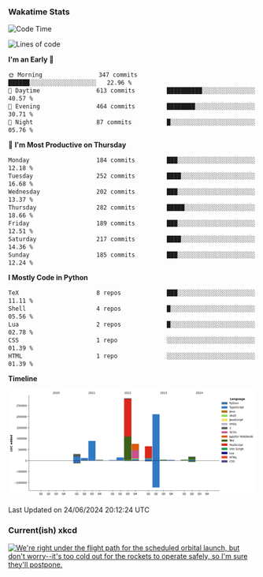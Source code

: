 ### Wakatime Stats
<!--START_SECTION:waka-->
![Code Time](http://img.shields.io/badge/Code%20Time-2%2C662%20hrs%2017%20mins-blue)

![Lines of code](https://img.shields.io/badge/From%20Hello%20World%20I%27ve%20Written-808.6%20thousand%20lines%20of%20code-blue)

**I'm an Early 🐤** 

```text
🌞 Morning                347 commits         ██████░░░░░░░░░░░░░░░░░░░   22.96 % 
🌆 Daytime                613 commits         ██████████░░░░░░░░░░░░░░░   40.57 % 
🌃 Evening                464 commits         ████████░░░░░░░░░░░░░░░░░   30.71 % 
🌙 Night                  87 commits          █░░░░░░░░░░░░░░░░░░░░░░░░   05.76 % 
```
📅 **I'm Most Productive on Thursday** 

```text
Monday                   184 commits         ███░░░░░░░░░░░░░░░░░░░░░░   12.18 % 
Tuesday                  252 commits         ████░░░░░░░░░░░░░░░░░░░░░   16.68 % 
Wednesday                202 commits         ███░░░░░░░░░░░░░░░░░░░░░░   13.37 % 
Thursday                 282 commits         █████░░░░░░░░░░░░░░░░░░░░   18.66 % 
Friday                   189 commits         ███░░░░░░░░░░░░░░░░░░░░░░   12.51 % 
Saturday                 217 commits         ████░░░░░░░░░░░░░░░░░░░░░   14.36 % 
Sunday                   185 commits         ███░░░░░░░░░░░░░░░░░░░░░░   12.24 % 
```


**I Mostly Code in Python** 

```text
TeX                      8 repos             ███░░░░░░░░░░░░░░░░░░░░░░   11.11 % 
Shell                    4 repos             █░░░░░░░░░░░░░░░░░░░░░░░░   05.56 % 
Lua                      2 repos             █░░░░░░░░░░░░░░░░░░░░░░░░   02.78 % 
CSS                      1 repo              ░░░░░░░░░░░░░░░░░░░░░░░░░   01.39 % 
HTML                     1 repo              ░░░░░░░░░░░░░░░░░░░░░░░░░   01.39 % 
```



**Timeline**

![Lines of Code chart](https://raw.githubusercontent.com/joshuajeschek/joshuajeschek/main/assets/bar_graph.png)


 Last Updated on 24/06/2024 20:12:24 UTC
<!--END_SECTION:waka-->

### Current(ish) xkcd
<a id="xkcd-a" title="We're right under the flight path for the scheduled orbital launch, but don't worry--it's too cold out for the rockets to operate safely, so I'm sure they'll postpone." href="https://www.xkcd.com" target="_blank">
        <img align="center" id="xkcd-img" src="https://imgs.xkcd.com/comics/situation.png" alt="We're right under the flight path for the scheduled orbital launch, but don't worry--it's too cold out for the rockets to operate safely, so I'm sure they'll postpone." height=300 />
</a>
